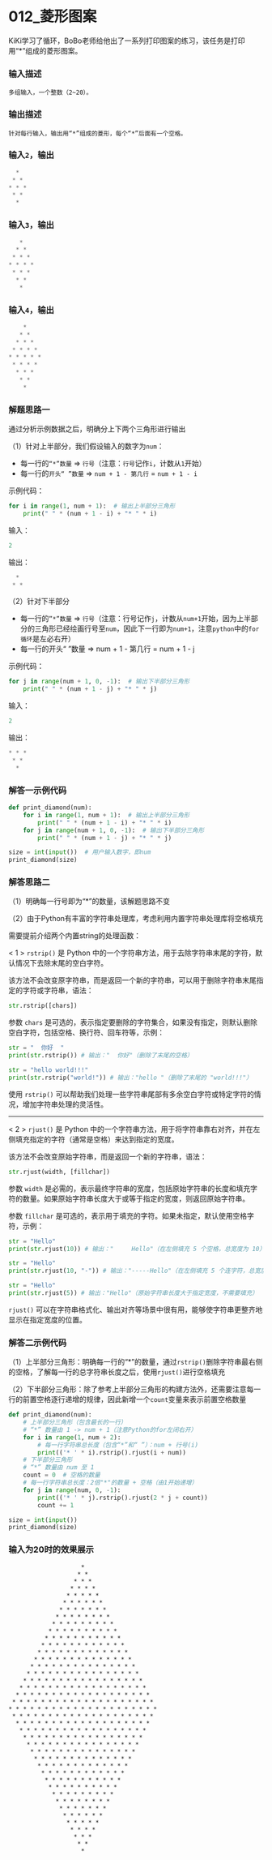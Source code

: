 # 012_菱形图案

KiKi学习了循环，BoBo老师给他出了一系列打印图案的练习，该任务是打印用“*”组成的菱形图案。

### **输入描述**

```
多组输入，一个整数（2~20）。
```

### **输出描述**

```
针对每行输入，输出用“*”组成的菱形，每个“*”后面有一个空格。
```

### 输入`2`，输出

```python
  * 
 * * 
* * * 
 * * 
  *
```

### 输入`3`，输出

```python
   * 
  * * 
 * * * 
* * * * 
 * * * 
  * * 
   *
```

### 输入`4`，输出

```python
    * 
   * * 
  * * * 
 * * * * 
* * * * * 
 * * * * 
  * * * 
   * * 
    *
```

### 解题思路一

通过分析示例数据之后，明确分上下两个三角形进行输出

（1）针对上半部分，我们假设输入的数字为`num`：

- 每一行的`“*”数量` ⇒ `行号`（注意：`行号`记作`i`，计数从`1`开始）
- 每一行的`开头“ ”数量` ⇒ `num + 1 - 第几行` = `num + 1 - i`

示例代码：

```python
for i in range(1, num + 1):  # 输出上半部分三角形
    print(" " * (num + 1 - i) + "* " * i)
```

输入：

```python
2
```

输出：

```python
  * 
 * *
```

（2）针对下半部分

- 每一行的`”*”数量` ⇒ `行号`（注意：行号记作`j`，计数从`num+1`开始，因为上半部分的三角形已经绘画行号至`num`，因此下一行即为`num+1`，注意`python`中的`for循环`是左必右开）
- 每一行的开头“ ”数量 ⇒ num + 1 - 第几行 = num + 1 - j

示例代码：

```python
for j in range(num + 1, 0, -1):  # 输出下半部分三角形
    print(" " * (num + 1 - j) + "* " * j)
```

输入：

```python
2
```

输出：

```python
* * * 
 * * 
  *
```

### 解答一示例代码

```python
def print_diamond(num):
    for i in range(1, num + 1):  # 输出上半部分三角形
        print(" " * (num + 1 - i) + "* " * i)
    for j in range(num + 1, 0, -1):  # 输出下半部分三角形
        print(" " * (num + 1 - j) + "* " * j)

size = int(input())  # 用户输入数字，即num
print_diamond(size)
```

### 解答思路二

（1）明确每一行号即为“*”的数量，该解题思路不变

（2）由于Python有丰富的字符串处理库，考虑利用内置字符串处理库将空格填充

需要提前介绍两个内置string的处理函数：

< 1 > `rstrip()` 是 Python 中的一个字符串方法，用于去除字符串末尾的字符，默认情况下去除末尾的空白字符。

该方法不会改变原字符串，而是返回一个新的字符串，可以用于删除字符串末尾指定的字符或字符串，语法：

```python
str.rstrip([chars])
```

参数 `chars` 是可选的，表示指定要删除的字符集合，如果没有指定，则默认删除空白字符，包括空格、换行符、回车符等，示例：

```python
str = "  你好  "
print(str.rstrip()) # 输出："  你好"（删除了末尾的空格）

str = "hello world!!!"
print(str.rstrip("world!")) # 输出："hello "（删除了末尾的 "world!!!"）

```

使用 `rstrip()` 可以帮助我们处理一些字符串尾部有多余空白字符或特定字符的情况，增加字符串处理的灵活性。

---

< 2 > `rjust()` 是 Python 中的一个字符串方法，用于将字符串靠右对齐，并在左侧填充指定的字符（通常是空格）来达到指定的宽度。

该方法不会改变原始字符串，而是返回一个新的字符串，语法：

```python
str.rjust(width, [fillchar])

```

参数 `width` 是必需的，表示最终字符串的宽度，包括原始字符串的长度和填充字符的数量。如果原始字符串长度大于或等于指定的宽度，则返回原始字符串。

参数 `fillchar` 是可选的，表示用于填充的字符。如果未指定，默认使用空格字符，示例：

```python
str = "Hello"
print(str.rjust(10)) # 输出："     Hello"（在左侧填充 5 个空格，总宽度为 10）

str = "Hello"
print(str.rjust(10, "-")) # 输出："-----Hello"（在左侧填充 5 个连字符，总宽度为 10）

str = "Hello"
print(str.rjust(5)) # 输出："Hello"（原始字符串长度大于指定宽度，不需要填充）

```

`rjust()` 可以在字符串格式化、输出对齐等场景中很有用，能够使字符串更整齐地显示在指定宽度的位置。

### 解答二示例代码

（1）上半部分三角形：明确每一行的“*”的数量，通过`rstrip()`删除字符串最右侧的空格，了解每一行的总字符串长度之后，使用`rjust()`进行空格填充

（2）下半部分三角形：除了参考上半部分三角形的构建方法外，还需要注意每一行的前置空格逐行递增的规律，因此新增一个`count`变量来表示前置空格数量

```python
def print_diamond(num):
    # 上半部分三角形（包含最长的一行）
    # “*” 数量由 1 -> num + 1（注意Python的for左闭右开）
    for i in range(1, num + 2):
        # 每一行字符串总长度（包含“*”和“ ”）：num + 行号(i)
        print(('* ' * i).rstrip().rjust(i + num))
    # 下半部分三角形
    # “*” 数量由 num 至 1
    count = 0  # 空格的数量
    # 每一行字符串总长度：2倍"*"的数量 + 空格（由1开始递增）
    for j in range(num, 0, -1):
        print(('* ' * j).rstrip().rjust(2 * j + count))
        count += 1

size = int(input())
print_diamond(size)
```

### **输入为20时的效果展示**

```
                    *
                   * *
                  * * *
                 * * * *
                * * * * *
               * * * * * *
              * * * * * * *
             * * * * * * * *
            * * * * * * * * *
           * * * * * * * * * *
          * * * * * * * * * * *
         * * * * * * * * * * * *
        * * * * * * * * * * * * *
       * * * * * * * * * * * * * *
      * * * * * * * * * * * * * * *
     * * * * * * * * * * * * * * * *
    * * * * * * * * * * * * * * * * *
   * * * * * * * * * * * * * * * * * *
  * * * * * * * * * * * * * * * * * * *
 * * * * * * * * * * * * * * * * * * * *
* * * * * * * * * * * * * * * * * * * * *
 * * * * * * * * * * * * * * * * * * * *
  * * * * * * * * * * * * * * * * * * *
   * * * * * * * * * * * * * * * * * *
    * * * * * * * * * * * * * * * * *
     * * * * * * * * * * * * * * * *
      * * * * * * * * * * * * * * *
       * * * * * * * * * * * * * *
        * * * * * * * * * * * * *
         * * * * * * * * * * * *
          * * * * * * * * * * *
           * * * * * * * * * *
            * * * * * * * * *
             * * * * * * * *
              * * * * * * *
               * * * * * *
                * * * * *
                 * * * *
                  * * *
                   * *
                    *

```